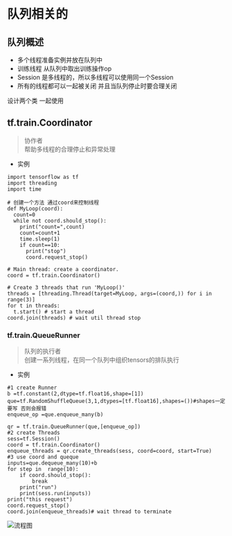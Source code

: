 # 队列相关的
## 队列概述
- 多个线程准备实例并放在队列中
- 训练线程 从队列中取出训练操作op
- Session 是多线程的，所以多线程可以使用同一个Session
- 所有的线程都可以一起被关闭 并且当队列停止时要合理关闭

设计两个类  一起使用
## tf.train.Coordinator  
> 协作者   
> 帮助多线程的合理停止和异常处理   
- 实例
```
import tensorflow as tf
import threading
import time

# 创建一个方法 通过coord来控制线程
def MyLoop(coord):
  count=0
  while not coord.should_stop():
    print("count=",count)
    count=count+1
    time.sleep(1)
    if count==10:
      print("stop")
      coord.request_stop()

# Main thread: create a coordinator.
coord = tf.train.Coordinator()

# Create 3 threads that run 'MyLoop()'
threads = [threading.Thread(target=MyLoop, args=(coord,)) for i in range(3)] 
for t in threads:
  t.start() # start a thread
coord.join(threads) # wait util thread stop
```

### tf.train.QueueRunner
> 队列的执行者    
> 创建一系列线程，在同一个队列中组织tensors的排队执行 
- 实例 
```
#1 create Runner
b =tf.constant(2,dtype=tf.float16,shape=[1])
que=tf.RandomShuffleQueue(3,1,dtypes=[tf.float16],shapes=())#shapes一定要写 否则会报错 
enqueue_op =que.enqueue_many(b)

qr = tf.train.QueueRunner(que,[enqueue_op])
#2 create Threads
sess=tf.Session()
coord = tf.train.Coordinator()
enqueue_threads = qr.create_threads(sess, coord=coord, start=True)
#3 use coord and queque
inputs=que.dequeue_many(10)+b
for step in  range(10):
    if coord.should_stop():
        break
    print("run")
    print(sess.run(inputs))
print("this request")
coord.request_stop()
coord.join(enqueue_threads)# wait thread to terminate
```
![流程图](../../..Resource/thread_queque.png)

